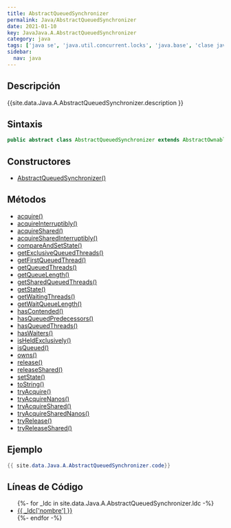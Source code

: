 ```yaml
---
title: AbstractQueuedSynchronizer
permalink: Java/AbstractQueuedSynchronizer
date: 2021-01-10
key: JavaJava.A.AbstractQueuedSynchronizer
category: java
tags: ['java se', 'java.util.concurrent.locks', 'java.base', 'clase java', 'Java 1.5']
sidebar: 
  nav: java
---
```


## Descripción
{{site.data.Java.A.AbstractQueuedSynchronizer.description }}

## Sintaxis
~~~java
public abstract class AbstractQueuedSynchronizer extends AbstractOwnableSynchronizer implements Serializable
~~~

## Constructores
* [AbstractQueuedSynchronizer()](/Java/AbstractQueuedSynchronizer/AbstractQueuedSynchronizer/)

## Métodos
* [acquire()](/Java/AbstractQueuedSynchronizer/acquire)
* [acquireInterruptibly()](/Java/AbstractQueuedSynchronizer/acquireInterruptibly)
* [acquireShared()](/Java/AbstractQueuedSynchronizer/acquireShared)
* [acquireSharedInterruptibly()](/Java/AbstractQueuedSynchronizer/acquireSharedInterruptibly)
* [compareAndSetState()](/Java/AbstractQueuedSynchronizer/compareAndSetState)
* [getExclusiveQueuedThreads()](/Java/AbstractQueuedSynchronizer/getExclusiveQueuedThreads)
* [getFirstQueuedThread()](/Java/AbstractQueuedSynchronizer/getFirstQueuedThread)
* [getQueuedThreads()](/Java/AbstractQueuedSynchronizer/getQueuedThreads)
* [getQueueLength()](/Java/AbstractQueuedSynchronizer/getQueueLength)
* [getSharedQueuedThreads()](/Java/AbstractQueuedSynchronizer/getSharedQueuedThreads)
* [getState()](/Java/AbstractQueuedSynchronizer/getState)
* [getWaitingThreads()](/Java/AbstractQueuedSynchronizer/getWaitingThreads)
* [getWaitQueueLength()](/Java/AbstractQueuedSynchronizer/getWaitQueueLength)
* [hasContended()](/Java/AbstractQueuedSynchronizer/hasContended)
* [hasQueuedPredecessors()](/Java/AbstractQueuedSynchronizer/hasQueuedPredecessors)
* [hasQueuedThreads()](/Java/AbstractQueuedSynchronizer/hasQueuedThreads)
* [hasWaiters()](/Java/AbstractQueuedSynchronizer/hasWaiters)
* [isHeldExclusively()](/Java/AbstractQueuedSynchronizer/isHeldExclusively)
* [isQueued()](/Java/AbstractQueuedSynchronizer/isQueued)
* [owns()](/Java/AbstractQueuedSynchronizer/owns)
* [release()](/Java/AbstractQueuedSynchronizer/release)
* [releaseShared()](/Java/AbstractQueuedSynchronizer/releaseShared)
* [setState()](/Java/AbstractQueuedSynchronizer/setState)
* [toString()](/Java/AbstractQueuedSynchronizer/toString)
* [tryAcquire()](/Java/AbstractQueuedSynchronizer/tryAcquire)
* [tryAcquireNanos()](/Java/AbstractQueuedSynchronizer/tryAcquireNanos)
* [tryAcquireShared()](/Java/AbstractQueuedSynchronizer/tryAcquireShared)
* [tryAcquireSharedNanos()](/Java/AbstractQueuedSynchronizer/tryAcquireSharedNanos)
* [tryRelease()](/Java/AbstractQueuedSynchronizer/tryRelease)
* [tryReleaseShared()](/Java/AbstractQueuedSynchronizer/tryReleaseShared)

## Ejemplo
~~~java
{{ site.data.Java.A.AbstractQueuedSynchronizer.code}}
~~~

## Líneas de Código
<ul>
{%- for _ldc in site.data.Java.A.AbstractQueuedSynchronizer.ldc -%}
   <li>
       <a href="{{_ldc['url'] }}">{{ _ldc['nombre'] }}</a>
   </li>
{%- endfor -%}
</ul>
